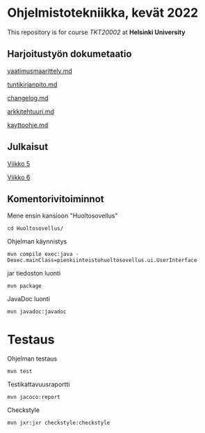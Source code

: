 # Ohjelmistotekniikka, kevät 2022

This repository is for course *TKT20002* at **Helsinki University**

## Harjoitustyön dokumetaatio
[vaatimusmaarittely.md](https://github.com/Zatyri/ot-harjoitustyo/blob/master/dokumentaatio/vaatimusmaarittely.md)

[tuntikirjanpito.md](https://github.com/Zatyri/ot-harjoitustyo/blob/master/dokumentaatio/tuntikirjanpito.md)

[changelog.md](https://github.com/Zatyri/ot-harjoitustyo/blob/master/dokumentaatio/changelog.md)

[arkkitehtuuri.md](https://github.com/Zatyri/ot-harjoitustyo/blob/master/dokumentaatio/arkkitehtuuri.md)

[kayttoohje.md](https://github.com/Zatyri/ot-harjoitustyo/blob/master/dokumentaatio/kayttoohje.md)

## Julkaisut

[Viikko 5](https://github.com/Zatyri/ot-harjoitustyo/releases/tag/viikko5)

[Viikko 6](https://github.com/Zatyri/ot-harjoitustyo/releases/tag/viikko6)

## Komentorivitoiminnot

Mene ensin kansioon "Huoltosovellus"
```
cd Huoltosovellus/
```

Ohjelman käynnistys
```
mvn compile exec:java -Dexec.mainClass=pienkiinteistohuoltosovellus.ui.UserInterface
```

jar tiedoston luonti
```
mvn package
```

JavaDoc luonti
```
mvn javadoc:javadoc
```

# Testaus

Ohjelman testaus
```
mvn test
```

Testikattavuusraportti
```
mvn jacoco:report
```

Checkstyle
```
mvn jxr:jxr checkstyle:checkstyle
```

